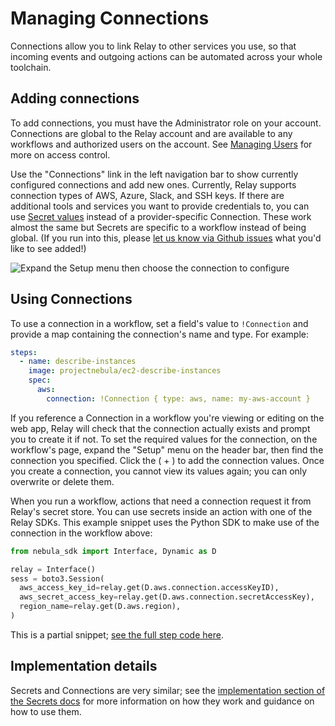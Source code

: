 # Managing Connections

Connections allow you to link Relay to other services you use, so that incoming events and outgoing actions can be automated across your whole toolchain.

## Adding connections

To add connections, you must have the Administrator role on your account. Connections are global to the Relay account and are available to any workflows and authorized users on the account. See [Managing Users](../managing-users.md) for more on access control.

Use the "Connections" link in the left navigation bar to show currently configured connections and add new ones. Currently, Relay supports connection types of AWS, Azure, Slack, and SSH keys. If there are additional tools and services you want to provide credentials to, you can use [Secret values](adding-secrets.md) instead of a provider-specific Connection. These work almost the same but Secrets are specific to a workflow instead of being global. (If you run into this, please [let us know via Github issues](https://github.com/puppetlabs/relay/issues/new/choose) what you'd like to see added!)

![Expand the Setup menu then choose the connection to configure](../images/adding-connections.gif)

## Using Connections

To use a connection in a workflow, set a field's value to `!Connection` and provide a map containing the connection's name and type. For example:

```yaml
steps:
  - name: describe-instances
    image: projectnebula/ec2-describe-instances
    spec:
      aws:
        connection: !Connection { type: aws, name: my-aws-account }
```

If you reference a Connection in a workflow you're viewing or editing on the web app, Relay will check that the connection actually exists and prompt you to create it if not. To set the required values for the connection, on the workflow's page, expand the "Setup" menu on the header bar, then find the connection you specified. Click the ( + ) to add the connection values. Once you create a connection, you cannot view its values again; you can only overwrite or delete them.

When you run a workflow, actions that need a connection request it from Relay's secret store. You can use secrets inside an action with one of the Relay SDKs. This example snippet uses the Python SDK to make use of the connection in the workflow above:

```python
from nebula_sdk import Interface, Dynamic as D

relay = Interface()
sess = boto3.Session(
  aws_access_key_id=relay.get(D.aws.connection.accessKeyID),
  aws_secret_access_key=relay.get(D.aws.connection.secretAccessKey),
  region_name=relay.get(D.aws.region),
)
```
This is a partial snippet; [see the full step code here](https://github.com/relay-integrations/aws-ec2/blob/master/actions/steps/ec2-describe-instances/step.py).

## Implementation details

Secrets and Connections are very similar; see the [implementation section of the Secrets docs](about-secrets.md#implementation-details) for more information on how they work and guidance on how to use them.